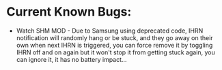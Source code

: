 # Current Known Bugs:
 * Watch SHM MOD - Due to Samsung using deprecated code, IHRN notification will randomly hang or be stuck, and they go away on their own when next IHRN is triggered, you can force remove it by toggling IHRN off and on again but it won't stop it from getting stuck again, you can ignore it, it has no battery impact...
